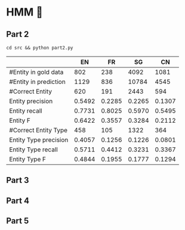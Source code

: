 # HMM 🤔

## Part 2
`cd src && python part2.py`

|  | EN | FR | SG | CN |
|- | -- | -- | -- | -- |
| #Entity in gold data  | 802   | 238   |4092    |1081
| #Entity in prediction | 1129  | 836   |10784   |4545
| #Correct Entity       | 620   | 191   |2443    |594
| Entity  precision     | 0.5492| 0.2285|0.2265  |0.1307
| Entity  recall        | 0.7731| 0.8025|0.5970  |0.5495
| Entity  F             | 0.6422| 0.3557|0.3284  |0.2112
| #Correct Entity Type  | 458   | 105   |1322    |364
| Entity Type  precision| 0.4057| 0.1256|0.1226  |0.0801
| Entity Type  recall   | 0.5711| 0.4412|0.3231  |0.3367
| Entity Type  F        | 0.4844| 0.1955|0.1777  |0.1294

## Part 3
## Part 4
## Part 5
